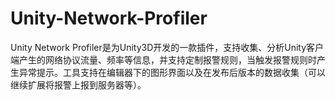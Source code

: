 # Unity-Network-Profiler
Unity Network Profiler是为Unity3D开发的一款插件，支持收集、分析Unity客户端产生的网络协议流量、频率等信息，并支持定制报警规则，当触发报警规则时产生异常提示。工具支持在编辑器下的图形界面以及在发布后版本的数据收集（可以继续扩展将报警上报到服务器等）。
